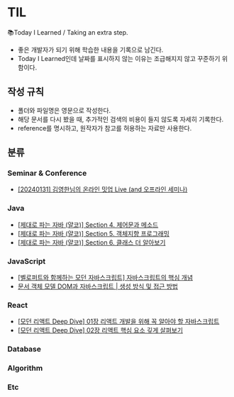 # TIL
📚Today I Learned / Taking an extra step.

* 좋은 개발자가 되기 위해 학습한 내용을 기록으로 남긴다.
* Today I Learned인데 날짜를 표시하지 않는 이유는 조급해지지 않고 꾸준하기 위함이다.


## 작성 규칙

* 폴더와 파일명은 영문으로 작성한다.
* 해당 문서를 다시 봤을 때, 추가적인 검색의 비용이 들지 않도록 자세히 기록한다.
* reference를 명시하고, 원작자가 참고를 허용하는 자료만 사용한다.

## 분류
### Seminar & Conference
* [[20240131] 김영한님의 온라인 밋업 Live (and 오프라인 세미나)](https://github.com/ro117-youshin/TIL/blob/master/SeminarAndConference/20240131_kimyeonghan_seminar_in_inflearn.md)

### Java
* [[제대로 파는 자바 (얄코)] Section 4. 제어문과 메소드](https://github.com/ro117-youshin/TIL/blob/master/Java/java-practice-yalco/04_control_statement_and_method.md)
* [[제대로 파는 자바 (얄코)] Section 5. 객체지향 프로그래밍](https://github.com/ro117-youshin/TIL/blob/master/Java/java-practice-yalco/05_object_oriented_programming.md)
* [[제대로 파는 자바 (얄코)] Section 6. 클래스 더 알아보기](https://github.com/ro117-youshin/TIL/blob/master/Java/java-practice-yalco/06_learn_more_about_class.md)

### JavaScript
* [[벨로퍼트와 함께하는 모던 자바스크립트] 자바스크립트의 핵심 개념](https://github.com/ro117-youshin/TIL/blob/master/JavaScript/00_js_core_concepts.md)
* [문서 객체 모델 DOM과 자바스크립트 | 생성 방식 및 접근 방법](https://github.com/ro117-youshin/TIL/blob/master/JavaScript/js_insight_dom.md)

### React
* [[모던 리액트 Deep Dive] 01장 리액트 개발을 위해 꼭 알아야 할 자바스크립트](https://github.com/ro117-youshin/TIL/blob/master/React/01_js_need_to_know_for_react_development.md)
* [[모던 리액트 Deep Dive] 02장 리액트 핵심 요소 깊게 살펴보기](https://github.com/ro117-youshin/TIL/blob/master/React/02_exploring_core_elements_of_react.md)

### Database

### Algorithm

### Etc
